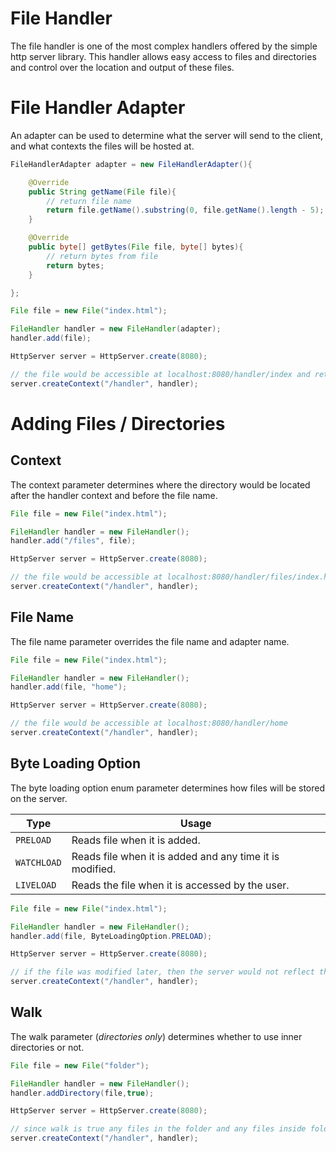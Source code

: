 ---
---
# File Handler

The file handler is one of the most complex handlers offered by the simple http server library. This handler allows easy access to files and directories and control over the location and output of these files.

<!-- adapter -->
# File Handler Adapter

An adapter can be used to determine what the server will send to the client, and what contexts the files will be hosted at.

```java
FileHandlerAdapter adapter = new FileHandlerAdapter(){

    @Override
    public String getName(File file){
        // return file name
        return file.getName().substring(0, file.getName().length - 5);
    }

    @Override
    public byte[] getBytes(File file, byte[] bytes){
        // return bytes from file
        return bytes;
    }

};

File file = new File("index.html");

FileHandler handler = new FileHandler(adapter);
handler.add(file);

HttpServer server = HttpServer.create(8080);

// the file would be accessible at localhost:8080/handler/index and return the content of that file
server.createContext("/handler", handler);
```

<!-- add -->
# Adding Files / Directories

## Context

The context parameter determines where the directory would be located after the handler context and before the file name.

```java
File file = new File("index.html");

FileHandler handler = new FileHandler();
handler.add("/files", file);

HttpServer server = HttpServer.create(8080);

// the file would be accessible at localhost:8080/handler/files/index.html
server.createContext("/handler", handler);
```

## File Name

The file name parameter overrides the file name and adapter name.

```java
File file = new File("index.html");

FileHandler handler = new FileHandler();
handler.add(file, "home");

HttpServer server = HttpServer.create(8080);

// the file would be accessible at localhost:8080/handler/home
server.createContext("/handler", handler);
```

## Byte Loading Option

The byte loading option enum parameter determines how files will be stored on the server.

|Type|Usage|
|---|---|
|`PRELOAD`|Reads file when it is added.|
|`WATCHLOAD`|Reads file when it is added and any time it is modified.|
|`LIVELOAD`|Reads the file when it is accessed by the user.|

```java
File file = new File("index.html");

FileHandler handler = new FileHandler();
handler.add(file, ByteLoadingOption.PRELOAD);

HttpServer server = HttpServer.create(8080);

// if the file was modified later, then the server would not reflect the change
server.createContext("/handler", handler);
```

## Walk

The walk parameter (*directories only*) determines whether to use inner directories or not.

```java
File file = new File("folder");

FileHandler handler = new FileHandler();
handler.addDirectory(file,true);

HttpServer server = HttpServer.create(8080);

// since walk is true any files in the folder and any files inside folders in that folder would be accessible
server.createContext("/handler", handler);
```